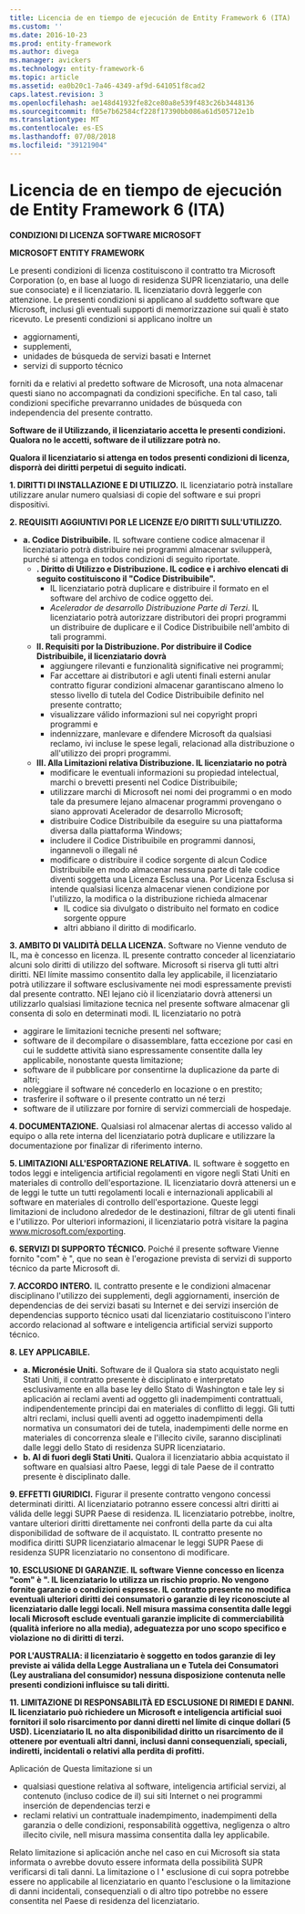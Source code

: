 ```yaml
---
title: Licencia de en tiempo de ejecución de Entity Framework 6 (ITA)
ms.custom: ''
ms.date: 2016-10-23
ms.prod: entity-framework
ms.author: divega
ms.manager: avickers
ms.technology: entity-framework-6
ms.topic: article
ms.assetid: ea0b20c1-7a46-4349-af9d-641051f8cad2
caps.latest.revision: 3
ms.openlocfilehash: ae148d41932fe82ce80a8e539f483c26b3448136
ms.sourcegitcommit: f05e7b62584cf228f17390bb086a61d505712e1b
ms.translationtype: MT
ms.contentlocale: es-ES
ms.lasthandoff: 07/08/2018
ms.locfileid: "39121904"
---
```

# <a name="entity-framework-6-runtime-license-ita"></a>Licencia de en tiempo de ejecución de Entity Framework 6 (ITA)
**CONDIZIONI DI LICENZA SOFTWARE MICROSOFT**

**MICROSOFT ENTITY FRAMEWORK**

Le presenti condizioni di licenza costituiscono il contratto tra Microsoft Corporation (o, en base al luogo di residenza SUPR licenziatario, una delle sue consociate) e il licenziatario. IL licenziatario dovrà leggerle con attenzione. Le presenti condizioni si applicano al suddetto software que Microsoft, inclusi gli eventuali supporti di memorizzazione sui quali è stato ricevuto. Le presenti condizioni si applicano inoltre un

-   aggiornamenti,
-   supplementi,
-   unidades de búsqueda de servizi basati e Internet
-   servizi di supporto técnico

forniti da e relativi al predetto software de Microsoft, una nota almacenar questi siano no accompagnati da condizioni specifiche. En tal caso, tali condizioni specifiche prevarranno unidades de búsqueda con independencia del presente contratto.

**Software de il Utilizzando, il licenziatario accetta le presenti condizioni. Qualora no le accetti, software de il utilizzare potrà no.**

**Qualora il licenziatario si attenga en todos presenti condizioni di licenza, disporrà dei diritti perpetui di seguito indicati.**

**1.    DIRITTI DI INSTALLAZIONE E DI UTILIZZO.** IL licenziatario potrà installare utilizzare anular numero qualsiasi di copie del software e sui propri dispositivi.

**2.    REQUISITI AGGIUNTIVI POR LE LICENZE E/O DIRITTI SULL'UTILIZZO.**

-   **a.    Codice Distribuibile.** IL software contiene codice almacenar il licenziatario potrà distribuire nei programmi almacenar svilupperà, purché si attenga en todos condizioni di seguito riportate.
    -   **.      Diritto di Utilizzo e Distribuzione. IL codice e i archivo elencati di seguito costituiscono il "Codice Distribuibile".**
        -   IL licenziatario potrà duplicare e distribuire il formato en el software del archivo de codice oggetto dei.
        -   *Acelerador de desarrollo Distribuzione Parte di Terzi*. IL licenziatario potrà autorizzare distributori dei propri programmi un distribuire de duplicare e il Codice Distribuibile nell'ambito di tali programmi.
    -   **II.    Requisiti por la Distribuzione. Por distribuire il Codice Distribuibile, il licenziatario dovrà**
        -   aggiungere rilevanti e funzionalità significative nei programmi;
        -   Far accettare ai distributori e agli utenti finali esterni anular contratto figurar condizioni almacenar garantiscano almeno lo stesso livello di tutela del Codice Distribuibile definito nel presente contratto;
        -   visualizzare válido informazioni sul nei copyright propri programmi e
        -   indennizzare, manlevare e difendere Microsoft da qualsiasi reclamo, ivi incluse le spese legali, relacionad alla distribuzione o all'utilizzo dei propri programmi.
    -   **III.   Alla Limitazioni relativa Distribuzione. IL licenziatario no potrà**
        -   modificare le eventuali informazioni su propiedad intelectual, marchi o brevetti presenti nel Codice Distribuibile;
        -   utilizzare marchi di Microsoft nei nomi dei programmi o en modo tale da presumere lejano almacenar programmi provengano o siano approvati Acelerador de desarrollo Microsoft;
        -   distribuire Codice Distribuibile da eseguire su una piattaforma diversa dalla piattaforma Windows;
        -   includere il Codice Distribuibile en programmi dannosi, ingannevoli o illegali né
        -   modificare o distribuire il codice sorgente di alcun Codice Distribuibile en modo almacenar nessuna parte di tale codice diventi soggetta una Licenza Esclusa una. Por Licenza Esclusa si intende qualsiasi licenza almacenar vienen condizione por l'utilizzo, la modifica o la distribuzione richieda almacenar
            -   IL codice sia divulgato o distribuito nel formato en codice sorgente oppure
            -   altri abbiano il diritto di modificarlo.

**3.    AMBITO DI VALIDITÀ DELLA LICENZA.** Software no Vienne venduto de IL, ma è concesso en licenza. IL presente contratto conceder al licenziatario alcuni solo diritti di utilizzo del software. Microsoft si riserva gli tutti altri diritti. NEl límite massimo consentito dalla ley applicabile, il licenziatario potrà utilizzare il software esclusivamente nei modi espressamente previsti dal presente contratto. NEl lejano ciò il licenziatario dovrà attenersi un utilizzarlo qualsiasi limitazione tecnica nel presente software almacenar gli consenta di solo en determinati modi. IL licenziatario no potrà

-   aggirare le limitazioni tecniche presenti nel software;
-   software de il decompilare o disassemblare, fatta eccezione por casi en cui le suddette attività siano espressamente consentite dalla ley applicabile, nonostante questa limitazione;
-   software de il pubblicare por consentirne la duplicazione da parte di altri;
-   noleggiare il software né concederlo en locazione o en prestito;
-   trasferire il software o il presente contratto un né terzi
-   software de il utilizzare por fornire di servizi commerciali de hospedaje.

**4.    DOCUMENTAZIONE.** Qualsiasi rol almacenar alertas di accesso valido al equipo o alla rete interna del licenziatario potrà duplicare e utilizzare la documentazione por finalizar di riferimento interno.

**5.    LIMITAZIONI ALL'ESPORTAZIONE RELATIVA.** IL software è soggetto en todos leggi e inteligencia artificial regolamenti en vigore negli Stati Uniti en materiales di controllo dell'esportazione. IL licenziatario dovrà attenersi un e de leggi le tutte un tutti regolamenti locali e internazionali applicabili al software en materiales di controllo dell'esportazione. Queste leggi limitazioni de includono alrededor de le destinazioni, filtrar de gli utenti finali e l'utilizzo. Por ulteriori informazioni, il licenziatario potrà visitare la pagina www.microsoft.com/exporting.

**6.    SERVIZI DI SUPPORTO TÉCNICO.** Poiché il presente software Vienne fornito "com" è ", que no sean è l'erogazione prevista di servizi di supporto técnico da parte Microsoft di.

**7.    ACCORDO INTERO.** IL contratto presente e le condizioni almacenar disciplinano l'utilizzo dei supplementi, degli aggiornamenti, inserción de dependencias de dei servizi basati su Internet e dei servizi inserción de dependencias supporto técnico usati dal licenziatario costituiscono l'intero accordo relacionad al software e inteligencia artificial servizi supporto técnico.

**8.    LEY APPLICABILE.**

-   **a.    Micronésie Uniti.** Software de il Qualora sia stato acquistato negli Stati Uniti, il contratto presente è disciplinato e interpretato esclusivamente en alla base ley dello Stato di Washington e tale ley si aplicación ai reclami aventi ad oggetto gli inadempimenti contrattuali, indipendentemente principi dai en materiales di conflitto di leggi. Gli tutti altri reclami, inclusi quelli aventi ad oggetto inadempimenti della normativa un consumatori dei de tutela, inadempimenti delle norme en materiales di concorrenza sleale e l'illecito civile, saranno disciplinati dalle leggi dello Stato di residenza SUPR licenziatario.
-   **b.    Al di fuori degli Stati Uniti.** Qualora il licenziatario abbia acquistato il software en qualsiasi altro Paese, leggi di tale Paese de il contratto presente è disciplinato dalle.

**9.    EFFETTI GIURIDICI.** Figurar il presente contratto vengono concessi determinati diritti. Al licenziatario potranno essere concessi altri diritti ai válida delle leggi SUPR Paese di residenza. IL licenziatario potrebbe, inoltre, vantare ulteriori diritti direttamente nei confronti della parte da cui alta disponibilidad de software de il acquistato. IL contratto presente no modifica diritti SUPR licenziatario almacenar le leggi SUPR Paese di residenza SUPR licenziatario no consentono di modificare.

**10.  ESCLUSIONE DI GARANZIE. IL software Vienne concesso en licenza "com" è ". IL licenziatario lo utilizza un rischio proprio. No vengono fornite garanzie o condizioni espresse. IL contratto presente no modifica eventuali ulteriori diritti dei consumatori o garanzie di ley riconosciute al licenziatario dalle leggi locali. Nell misura massima consentita dalle leggi locali Microsoft esclude eventuali garanzie implicite di commerciabilità (qualità inferiore no alla media), adeguatezza por uno scopo specifico e violazione no di diritti di terzi.**

**POR L'AUSTRALIA: il licenziatario è soggetto en todos garanzie di ley previste ai válida della Legge Australiana un e Tutela dei Consumatori (Ley australiana del consumidor) nessuna disposizione contenuta nelle presenti condizioni influisce su tali diritti.**

**11.  LIMITAZIONE DI RESPONSABILITÀ ED ESCLUSIONE DI RIMEDI E DANNI. IL licenziatario può richiedere un Microsoft e inteligencia artificial suoi fornitori il solo risarcimento por danni diretti nel límite di cinque dollari (5 USD). Licenziatario IL no alta disponibilidad diritto un risarcimento de il ottenere por eventuali altri danni, inclusi danni consequenziali, speciali, indiretti, incidentali o relativi alla perdita di profitti.**

Aplicación de Questa limitazione si un

-   qualsiasi questione relativa al software, inteligencia artificial servizi, al contenuto (incluso codice de il) sui siti Internet o nei programmi inserción de dependencias terzi e
-   reclami relativi un contrattuale inadempimento, inadempimenti della garanzia o delle condizioni, responsabilità oggettiva, negligenza o altro illecito civile, nell misura massima consentita dalla ley applicabile.

Relato limitazione si aplicación anche nel caso en cui Microsoft sia stata informata o avrebbe dovuto essere informata della possibilità SUPR verificarsi di tali danni. La limitazione o l **'** esclusione di cui sopra potrebbe essere no applicabile al licenziatario en quanto l'esclusione o la limitazione di danni incidentali, consequenziali o di altro tipo potrebbe no essere consentita nel Paese di residenza del licenziatario.
